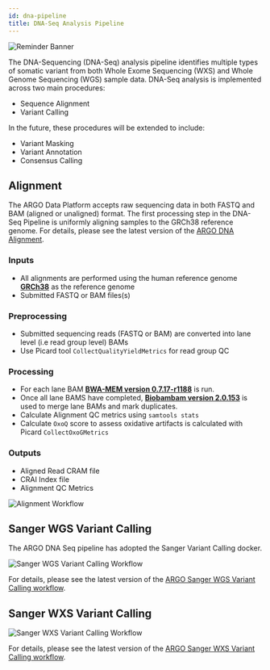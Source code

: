```yaml
---
id: dna-pipeline
title: DNA-Seq Analysis Pipeline
---
```


![Reminder Banner](/assets/submission/banner-reminder.svg)

The DNA-Sequencing (DNA-Seq) analysis pipeline identifies multiple types of somatic variant from both Whole Exome Sequencing (WXS) and Whole Genome Sequencing (WGS) sample data. DNA-Seq analysis is implemented across two main procedures:

- Sequence Alignment
- Variant Calling

In the future, these procedures will be extended to include:

- Variant Masking
- Variant Annotation
- Consensus Calling

## Alignment

The ARGO Data Platform accepts raw sequencing data in both FASTQ and BAM (aligned or unaligned) format. The first processing step in the DNA-Seq Pipeline is uniformly aligning samples to the GRCh38 reference genome. For details, please see the latest version of the [ARGO DNA Alignment](https://github.com/icgc-argo/dna-seq-processing-wfs/releases).

### Inputs

- All alignments are performed using the human reference genome **[GRCh38](http://ftp.1000genomes.ebi.ac.uk/vol1/ftp/technical/reference/GRCh38_reference_genome)** as the reference genome
- Submitted FASTQ or BAM files(s)

### Preprocessing

- Submitted sequencing reads (FASTQ or BAM) are converted into lane level (i.e read group level) BAMs
- Use Picard tool `CollectQualityYieldMetrics` for read group QC

### Processing

- For each lane BAM **[BWA-MEM version 0.7.17-r1188](https://github.com/lh3/bwa/archive/v0.7.17.tar.gz)** is run.
- Once all lane BAMS have completed, **[Biobambam version 2.0.153](https://gitlab.com/german.tischler/biobambam2/-/archive/2.0.153-release-20200124123734/biobambam2-2.0.153-release-20200124123734.tar.gz)** is used to merge lane BAMs and mark duplicates.
- Calculate Alignment QC metrics using `samtools stats`
- Calculate `OxoQ` score to assess oxidative artifacts is calculated with Picard `CollectOxoGMetrics`

### Outputs

- Aligned Read CRAM file
- CRAI Index file
- Alignment QC Metrics

![Alignment Workflow](/assets/analysis-workflows/ARGO-Alignment.png)

## Sanger WGS Variant Calling

The ARGO DNA Seq pipeline has adopted the Sanger Variant Calling docker.

![Sanger WGS Variant Calling Workflow](/assets/analysis-workflows/ARGO-WGS-variant-calling.png)

For details, please see the latest version of the [ARGO Sanger WGS Variant Calling workflow](https://github.com/icgc-argo/sanger-wgs-variant-calling/releases).

## Sanger WXS Variant Calling

![Sanger WXS Variant Calling Workflow](/assets/analysis-workflows/ARGO-WXS-variant-calling.png)

For details, please see the latest version of the [ARGO Sanger WXS Variant Calling workflow](https://github.com/icgc-argo/sanger-wxs-variant-calling/releases).
